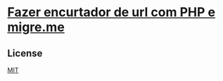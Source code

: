 # [Fazer encurtador de url com PHP e migre.me](http://nandomoreira.me/2012/12/22/fazer-encurtador-de-url-com-php-e-migre-me/)


## License

[MIT](/blob/master/LICENSE)
